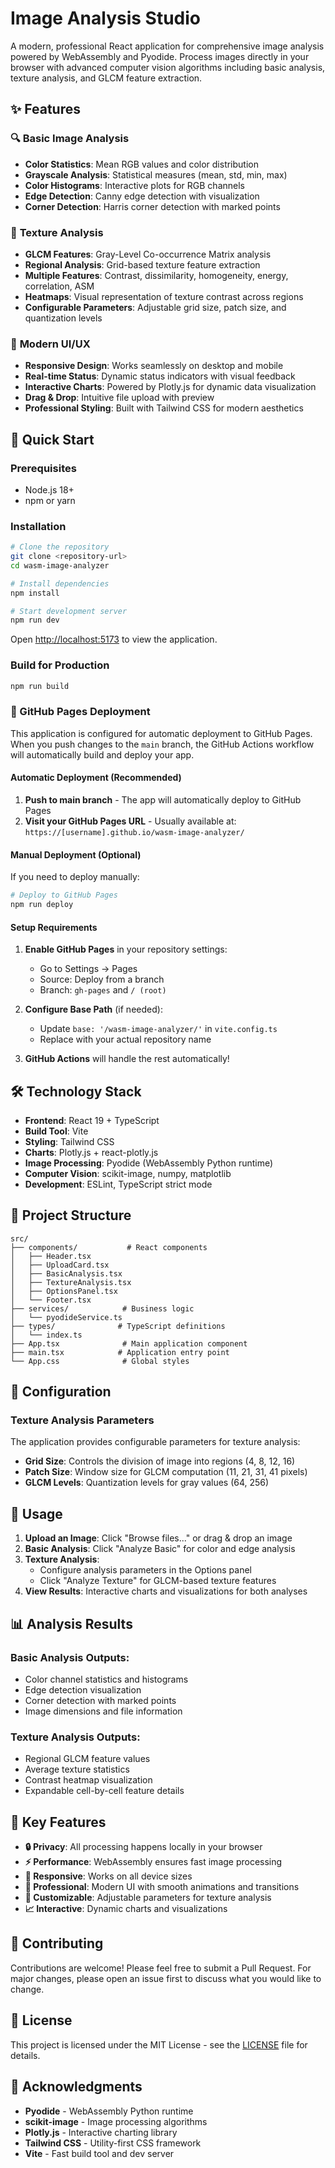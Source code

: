 # Image Analysis Studio

A modern, professional React application for comprehensive image analysis powered by WebAssembly and Pyodide. Process images directly in your browser with advanced computer vision algorithms including basic analysis, texture analysis, and GLCM feature extraction.

## ✨ Features

### 🔍 **Basic Image Analysis**
- **Color Statistics**: Mean RGB values and color distribution
- **Grayscale Analysis**: Statistical measures (mean, std, min, max)
- **Color Histograms**: Interactive plots for RGB channels
- **Edge Detection**: Canny edge detection with visualization
- **Corner Detection**: Harris corner detection with marked points

### 🌾 **Texture Analysis**
- **GLCM Features**: Gray-Level Co-occurrence Matrix analysis
- **Regional Analysis**: Grid-based texture feature extraction
- **Multiple Features**: Contrast, dissimilarity, homogeneity, energy, correlation, ASM
- **Heatmaps**: Visual representation of texture contrast across regions
- **Configurable Parameters**: Adjustable grid size, patch size, and quantization levels

### 🎨 **Modern UI/UX**
- **Responsive Design**: Works seamlessly on desktop and mobile
- **Real-time Status**: Dynamic status indicators with visual feedback
- **Interactive Charts**: Powered by Plotly.js for dynamic data visualization
- **Drag & Drop**: Intuitive file upload with preview
- **Professional Styling**: Built with Tailwind CSS for modern aesthetics

## 🚀 Quick Start

### Prerequisites
- Node.js 18+
- npm or yarn

### Installation

```bash
# Clone the repository
git clone <repository-url>
cd wasm-image-analyzer

# Install dependencies
npm install

# Start development server
npm run dev
```

Open [http://localhost:5173](http://localhost:5173) to view the application.

### Build for Production

```bash
npm run build
```

### 🚀 GitHub Pages Deployment

This application is configured for automatic deployment to GitHub Pages. When you push changes to the `main` branch, the GitHub Actions workflow will automatically build and deploy your app.

#### Automatic Deployment (Recommended)

1. **Push to main branch** - The app will automatically deploy to GitHub Pages
2. **Visit your GitHub Pages URL** - Usually available at: `https://[username].github.io/wasm-image-analyzer/`

#### Manual Deployment (Optional)

If you need to deploy manually:

```bash
# Deploy to GitHub Pages
npm run deploy
```

#### Setup Requirements

1. **Enable GitHub Pages** in your repository settings:
   - Go to Settings → Pages
   - Source: Deploy from a branch
   - Branch: `gh-pages` and `/ (root)`

2. **Configure Base Path** (if needed):
   - Update `base: '/wasm-image-analyzer/'` in `vite.config.ts`
   - Replace with your actual repository name

3. **GitHub Actions** will handle the rest automatically!

## 🛠️ Technology Stack

- **Frontend**: React 19 + TypeScript
- **Build Tool**: Vite
- **Styling**: Tailwind CSS
- **Charts**: Plotly.js + react-plotly.js
- **Image Processing**: Pyodide (WebAssembly Python runtime)
- **Computer Vision**: scikit-image, numpy, matplotlib
- **Development**: ESLint, TypeScript strict mode

## 📁 Project Structure

```
src/
├── components/           # React components
│   ├── Header.tsx
│   ├── UploadCard.tsx
│   ├── BasicAnalysis.tsx
│   ├── TextureAnalysis.tsx
│   ├── OptionsPanel.tsx
│   └── Footer.tsx
├── services/            # Business logic
│   └── pyodideService.ts
├── types/              # TypeScript definitions
│   └── index.ts
├── App.tsx              # Main application component
├── main.tsx            # Application entry point
└── App.css              # Global styles
```

## 🔧 Configuration

### Texture Analysis Parameters

The application provides configurable parameters for texture analysis:

- **Grid Size**: Controls the division of image into regions (4, 8, 12, 16)
- **Patch Size**: Window size for GLCM computation (11, 21, 31, 41 pixels)
- **GLCM Levels**: Quantization levels for gray values (64, 256)

## 🎯 Usage

1. **Upload an Image**: Click "Browse files..." or drag & drop an image
2. **Basic Analysis**: Click "Analyze Basic" for color and edge analysis
3. **Texture Analysis**:
   - Configure analysis parameters in the Options panel
   - Click "Analyze Texture" for GLCM-based texture features
4. **View Results**: Interactive charts and visualizations for both analyses

## 📊 Analysis Results

### Basic Analysis Outputs:
- Color channel statistics and histograms
- Edge detection visualization
- Corner detection with marked points
- Image dimensions and file information

### Texture Analysis Outputs:
- Regional GLCM feature values
- Average texture statistics
- Contrast heatmap visualization
- Expandable cell-by-cell feature details

## 🌟 Key Features

- **🔒 Privacy**: All processing happens locally in your browser
- **⚡ Performance**: WebAssembly ensures fast image processing
- **📱 Responsive**: Works on all device sizes
- **🎨 Professional**: Modern UI with smooth animations and transitions
- **🔧 Customizable**: Adjustable parameters for texture analysis
- **📈 Interactive**: Dynamic charts and visualizations

## 🤝 Contributing

Contributions are welcome! Please feel free to submit a Pull Request. For major changes, please open an issue first to discuss what you would like to change.

## 📄 License

This project is licensed under the MIT License - see the [LICENSE](LICENSE) file for details.

## 🙏 Acknowledgments

- **Pyodide** - WebAssembly Python runtime
- **scikit-image** - Image processing algorithms
- **Plotly.js** - Interactive charting library
- **Tailwind CSS** - Utility-first CSS framework
- **Vite** - Fast build tool and dev server